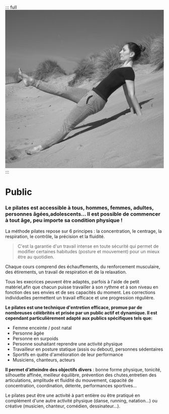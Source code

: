 ::: full
![pilates-a-tout-age-pilates-pour-tous-annegabrielledumont-savoeurs](../images/anne-gabrielle-com-pilates-05.jpg)
:::

# Public

### Le pilates est accessible à tous, hommes, femmes, adultes, personnes âgées,adolescents... Il est possible de commencer à tout âge, peu importe sa condition physique !

La méthode pilates repose sur 6 principes : la concentration, le centrage, la respiration, le contrôle, la précision et la fluidité.

> C'est la garantie d'un travail intense en toute sécurité qui permet de modifier certaines habitudes (posture et mouvement) pour un mieux être au quotidien.

Chaque cours comprend des échauffements, du renforcement musculaire, des étirements, un travail de respiration et de la relaxation.

Tous les execrices peuvent être adaptés, parfois à l'aide de petit matériel,afin que chacun puisse travailler à son rythme et à son niveau en fonction des ses envies et de ses capacités du moment. Les corrections individuelles permettent un travail efficace et une progression régulière.

**Le pilates est une technique d'entretien efficace, promue par de nombreuses célébrités et prisée par un public actif et  dynamique. Il est cependant particulièrement adapté aux publics spécifiques tels que:**

- Femme enceinte / post natal
- Personne âgée
- Personne en surpoids
- Personne souhaitant reprendre une activité physique
- Travailleur en posture statique (assis ou debout), personnes sédentaires
- Sportifs en quête d'amélioration de leur performance
- Musiciens, chanteurs, acteurs

**Il permet d’atteindre des objectifs divers** : bonne forme physique, tonicité, silhouette affinée, meilleur équilibre, prévention des chutes,entretien des articulations, amplitude et fluidité du mouvement, capacité de concentration, coordination, détente, performances sportives...

Le pilates peut être une activité à part entière ou être pratiqué en complément d'une autre activité physique (danse, running, natation…) ou créative (musicien, chanteur, comédien, dessinateur…).
